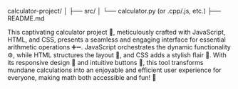 calculator-project/
│
├── src/
│   └── calculator.py (or .cpp/.js, etc.)
├── README.md

This captivating calculator project 🧮, meticulously crafted with JavaScript, HTML, and CSS, presents a seamless and engaging interface for essential arithmetic operations ➕➖. JavaScript orchestrates the dynamic 
functionality ⚙️, while HTML structures the layout 📄, and CSS adds a stylish flair 🎨. With its responsive design 📱 and intuitive buttons 🔘, this tool transforms mundane calculations into an enjoyable and 
efficient user experience for everyone, making math both accessible and fun! 🌟
